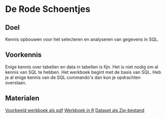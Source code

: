 # De Rode Schoentjes

## Doel

Kennis opbouwen voor het selecteren en analyseren van gegevens in SQL.

## Voorkennis

Enige kennis over tabellen en data in tabellen is fijn. Het is niet nodig om al kennis van SQL te hebben.
Het werkboek begint met de basis van SQL. Heb je al enige kennis van de SQL commando's dan kun je opdrachten overslaan.

## Materialen

[Voorbeeld werkboek als pdf](/werkboek/Rode-Schoentjes---Data-Analysis.pdf)
[Werkboek in R](/notebook/de-rode-Schoentjes.Rmd)
[Dataset als Zip-bestand](/dataset/Rode%20Schoentjes.zip)
